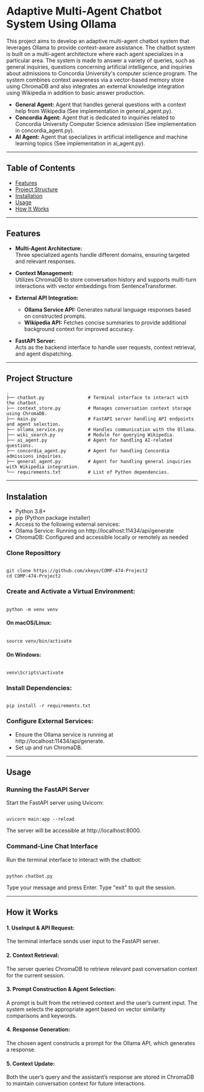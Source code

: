 # Adaptive Multi-Agent Chatbot System Using Ollama

This project aims to develop an adaptive multi-agent chatbot system that leverages Ollama to provide context-aware assistance. The chatbot system is built on a multi-agent architecture where each agent specializes in a particular area.  The system is made to answer a variety of queries, such as general inquiries, questions concerning artificial intelligence, and inquiries about admissions to Concordia University's computer science program. The system combines context awareness via a vector-based memory store using ChromaDB and also integrates an external knowledge integration using Wikipedia in addition to basic answer production.

- **General Agent:** Agent that handles general questions with a context help from Wikipedia (See implementation in general_agent.py).
- **Concordia Agent:** Agent that is dedicated to inquiries related to Concordia University Computer Science admission (See implementation in concordia_agent.py).
- **AI Agent:** Agent that specializes in artificial intelligence and machine learning topics (See implementation in ai_agent.py).


---

## Table of Contents

- [Features](#features)
- [Project Structure](#project-structure)
- [Installation](#installation)
- [Usage](#usage)
- [How It Works](#how-it-works)

---

## Features

- **Multi-Agent Architecture:**  
  Three specialized agents handle different domains, ensuring targeted and relevant responses.

- **Context Management:**  
  Utilizes ChromaDB to store conversation history and supports multi-turn interactions with vector embeddings from SentenceTransformer.

- **External API Integration:**  
  - **Ollama Service API:** Generates natural language responses based on constructed prompts.
  - **Wikipedia API:** Fetches concise summaries to provide additional background context for improved accuracy.

- **FastAPI Server:**  
  Acts as the backend interface to handle user requests, context retrieval, and agent dispatching.

---

## Project Structure

```plaintext
.
├── chatbot.py                # Terminal interface to interact with the chatbot.
├── context_store.py          # Manages conversation context storage using ChromaDB.
├── main.py                   # FastAPI server handling API endpoints and agent selection.
├── ollama_service.py         # Handles communication with the Ollama.
├── wiki_search.py            # Module for querying Wikipedia.
├── ai_agent.py               # Agent for handling AI-related questions.
├── concordia_agent.py        # Agent for handling Concordia admissions inquiries.
├── general_agent.py          # Agent for handling general inquiries with Wikipedia integration.
└── requirements.txt          # List of Python dependencies.

```

---

## Instalation
- Python 3.8+
- pip (Python package installer)
- Access to the following external services:
- Ollama Service: Running on http://localhost:11434/api/generate
- ChromaDB: Configured and accessible locally or remotely as needed

### Clone Reposittory
```plaintext

git clone https://github.com/xkeyo/COMP-474-Project2
cd COMP-474-Project2

```

### Create and Activate a Virtual Environment:
```plaintext

python -m venv venv

```

#### On macOS/Linux:
```plaintext

source venv/bin/activate

```

#### On Windows:
```plaintext

venv\Scripts\activate

```

### Install Dependencies:
```plaintext

pip install -r requirements.txt

```

### Configure External Services:
- Ensure the Ollama service is running at http://localhost:11434/api/generate.
- Set up and run ChromaDB.

--- 

## Usage
### Running the FastAPI Server
Start the FastAPI server using Uvicorn:

```plaintext

uvicorn main:app --reload

```
The server will be accessible at http://localhost:8000.

### Command-Line Chat Interface
Run the terminal interface to interact with the chatbot:
```plaintext

python chatbot.py

```

Type your message and press Enter. Type "exit" to quit the session.

---
## How it Works
#### 1. UseInput & API Request:
The terminal interface sends user input to the FastAPI server.

#### 2. Context Retrieval:
The server queries ChromaDB to retrieve relevant past conversation context for the current session.

#### 3. Prompt Construction & Agent Selection:
A prompt is built from the retrieved context and the user’s current input. The system selects the appropriate agent based on vector similarity comparisons and keywords.

#### 4. Response Generation:
The chosen agent constructs a prompt for the Ollama API, which generates a response.

#### 5. Context Update:
Both the user’s query and the assistant’s response are stored in ChromaDB to maintain conversation context for future interactions.


